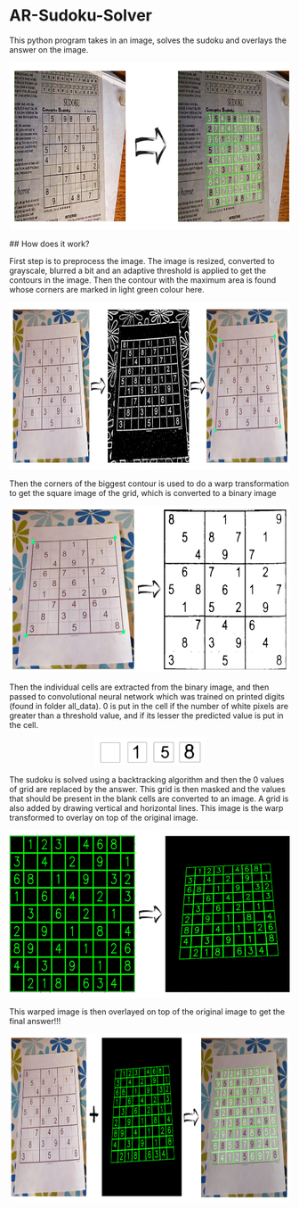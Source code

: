 # AR-Sudoku-Solver

This python program takes in an image, solves the sudoku and overlays the answer on the image. 
<p align="center">
  <img src="https://github.com/Jaseem001/AR-Sudoku-Solver/blob/master/test/rm_1.png" height ="300">
</p>
## How does it work?

First step is to preprocess the image. The image is resized, converted to grayscale, blurred a bit and an adaptive threshold is applied to get the contours in the image. Then the contour with the maximum area is found whose corners are marked in light green colour here.
<p align="center">
  <img src="https://github.com/Jaseem001/AR-Sudoku-Solver/blob/master/test/rm_2.png" height ="300">
</p>
Then the corners of the biggest contour is used to do a warp transformation to get the square image of the grid, which is converted to a binary image

<p align="center">
  <img src="https://github.com/Jaseem001/AR-Sudoku-Solver/blob/master/test/rm_3.png" height ="300">
</p>
Then the individual cells are extracted from the binary image, and then passed to convolutional neural network which was trained on printed digits (found in folder all_data). 0 is put in the cell if the number of white pixels are greater than a threshold value, and if its lesser the predicted value is put in the cell.
<p align="center">
  <img src="https://github.com/Jaseem001/AR-Sudoku-Solver/blob/master/test/rm_4.png" height ="50">
</p>
The sudoku is solved using a backtracking algorithm and then the 0 values of grid are replaced by the answer. This grid is then masked and the values that should be present in the blank cells are converted to an image. A grid is also added by drawing vertical and horizontal lines. This image is the warp transformed to overlay on top of the original image.
<p align="center">
  <img src="https://github.com/Jaseem001/AR-Sudoku-Solver/blob/master/test/rm_5.png" height ="300">
</p>
This warped image is then overlayed on top of the original image to get the final answer!!!
<p align="center">
  <img src="https://github.com/Jaseem001/AR-Sudoku-Solver/blob/master/test/rm_6.png" height ="300">
</p>
